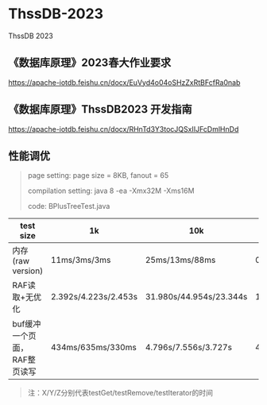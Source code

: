 # ThssDB-2023
ThssDB 2023

## 《数据库原理》2023春大作业要求
https://apache-iotdb.feishu.cn/docx/EuVyd4o04oSHzZxRtBFcfRa0nab

## 《数据库原理》ThssDB2023 开发指南
https://apache-iotdb.feishu.cn/docx/RHnTd3Y3tocJQSxIIJFcDmlHnDd



## 性能调优

> page setting: page size = 8KB, fanout = 65
>
> compilation setting: java 8 -ea -Xmx32M -Xms16M
>
> code: BPlusTreeTest.java

| test size                    | 1k                   | 10k                     | 100k                 |
| ---------------------------- | -------------------- | ----------------------- | -------------------- |
| 内存 (raw version)           | 11ms/3ms/3ms         | 25ms/13ms/88ms          | 0.251s/0.224s/7.454s |
| RAF读取+无优化               | 2.392s/4.223s/2.453s | 31.980s/44.954s/23.344s | 10min34s/-/-         |
| buf缓冲一个页面，RAF整页读写 | 434ms/635ms/330ms    | 4.796s/7.556s/3.727s    | 45.927s/76s/45.901s  |

> 注：X/Y/Z分别代表testGet/testRemove/testIterator的时间
